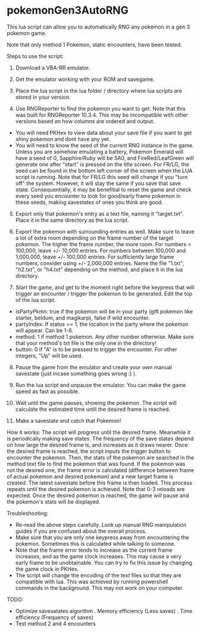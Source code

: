 # pokemonGen3AutoRNG

This lua script can allow you to automatically RNG any pokemon in a gen 3 pokemon game.

Note that only method 1 Pokemon, static encounters, have been tested.

Steps to use the script:
1. Download a VBA-RR emulator.

2. Get the emulator working with your ROM and savegame.

3. Place the lua script in the lua folder / directory where lua scripts are stored in your version.

4. Use RNGReporter to find the pokemon you want to get. Note that this was built for RNGReporter 10.3.4. This may be incompatible with other versions based on how columns are ordered and output.
- You will need PKHex to view data about your save file if you want to get shiny pokemon and dont have any yet.
- You will need to know the seed of the current RNG instance in the game. Unless you are somehow emulating a battery, Pokemon Emerald will have a seed of 0, Sapphire/Ruby will be 5A0, and FireRed/LeafGreen will generate one after "start" is pressed on the title screen. For FR/LG, the seed can be found in the bottom left corner of the screen when the LUA script is running. Note that for FR/LG this seed will change if you "turn off" the system. However, it will stay the same if you save that save state. Consequentially, it may be benefitial to reset the game and check every seed you encounter to look for good/early frame pokemon in these seeds, making savestates of ones you think are good.
  
5. Export only that pokemon's entry as a text file, naming it "target.txt". Place it in the same directory as the lua script.

6. Export the pokemon with surrounding entries as well. Make sure to leave a lot of extra room depending on the frame number of the target pokemon. The higher the frame number, the more room. For numbers < 100,000, leave +/- 10,000 entries. For numbers between 100,000 and 1,000,000, leave +/- 100,000 entries. For sufficiently large frame numbers, consider using +/- 2,000,000 entries. Name the file "1.txt", "h2.txt", or "h4.txt" depending on the method, and place it in the lua directory.

7. Start the game, and get to the moment right before the keypress that will trigger an encounter / trigger the pokemon to be generated. Edit the top of the lua script.
- isPartyPkmn: true if the pokemon will be in your party (gift pokemon like starter, beldum, and magikarp), false if wild encounter.
- partyIndex: If status == 1, the location in the party where the pokemon will appear. Can be 1-6.
- method: 1 if method 1 pokemon. Any other number otherwise. Make sure that your method's txt file is the only one in the directory!
- button: 0 if "A" is to be pressed to trigger the encounter. For other integers, "Up" will be used.

8. Pause the game from the emulator and create your own manual savestate (just incase something goes wrong :) ).

9. Run the lua script and unpause the emulator. You can make the game speed as fast as possible.

10. Wait until the game pauses, showing the pokemon. The script will calculate the estimated time until the desired frame is reached.

11. Make a savestate and catch that Pokemon!

How it works: 
The script will progress until the desired frame. Meanwhile it is periodically making save states. The frequency of the save states depend on how large the desired frame is, and increases as it draws nearer. Once the desired frame is reached, the script inputs the trigger button to encounter the pokemon. Then, the stats of the pokemon are searched in the method text file to find the pokemon that was found. If the pokemon was not the desired one, the frame error is calculated (difference between frame of actual pokemon and desired pokemon) and a new target frame is created. The latest savestate before this frame is then loaded. This process repeats until the desired pokemon is achieved. Note that 0-3 reloads are expected. Once the desired pokemon is reached, the game will pause and the pokemon's stats will be displayed.

Troubleshooting:
- Re-read the above steps carefully. Look up manual RNG manipulation guides if you are confused about the overall process.
- Make sure that you are only one keypress away from encountering the pokemon. Sometimes this is calculated while talking to someone.
- Note that the frame error tends to increase as the current frame increases, and as the game clock increases. This may cause a very early frame to be unobtainable. You can try to fix this issue by changing the game clock in PKHex.
- The script will change the encoding of the text files so that they are compatible with lua. This was achieved by running powershell commands in the background. This may not work on your computer.

TODO:
- Optimize savesatates algorithm
  . Memory efficiency (Less saves)
  . Time efficiency (Frequency of saves)
- Test method 2 and 4 encounters
